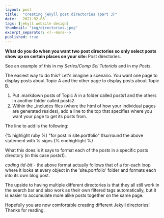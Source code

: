 ```yaml
---
layout: post
title:  "creating jekyll post directories (part 3)"
date:   2021-02-03
tags: [jekyll website design]
thumbnail: "img/directories.jpeg"
excerpt_separator: <!--more-->
published: true
---
```

<b>What do you do when you want two post directories so only select posts show up on certain places on your site: </b>Post directories.
<!--more-->

See an example of this in my <i>Series/Comp Sci Tutorials</i> and in my <i>Posts</i>.

The easiest way to do this?
Let's imagine a scenario. You want one page to display posts about Topic A and the other page to display posts about
 Topic B.
1.  Put .markdown posts of Topic A in a folder called posts1 and the others in another folder called posts2.
2.  Within the _includes files (where the html of how your individual pages are generated resides), add a line to the
 top that specifies where you want your page to get its posts from.
 
 The line to add is the following:
  
{% highlight ruby %}
"for post in site.portfolio"
#surround the above statement with % signs
{% endhighlight %}
  
  What this does is it says to format each of the posts in a specific posts
  directory (in this case posts1).
  
  *coding tid-bit* - the above format actually follows that of a for-each loop where it looks at every object in the
   'site.portfolio' folder and formats each into its own blog post.
   
The upside to having multiple different directories is that they all still work in the search bar and also work as
 their own filtered tags automatically, but it is easier to accumulate more alike posts together on the same page.
 
 Hopefully you are now comfortable creating different Jekyll directories! Thanks for reading.